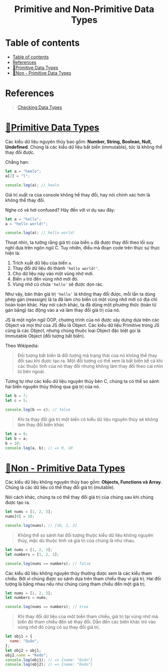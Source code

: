 <link rel='stylesheet' href='../../main.css'>

<div class="title">
    <center><h1 class="bigtitle">Primitive and Non-Primitive Data Types</h1></center>
</div>

# Table of contents

- [Table of contents](#table-of-contents)
- [References](#references)
- [👵Primitive Data Types](#primitive-data-types)
- [👧Non - Primitive Data Types](#non---primitive-data-types)

# References

> [Checking Data Types](https://codewithhugo.com/javascript-data-type-check-cheatsheet/)

# [👵Primitive Data Types](https://developer.mozilla.org/en-US/docs/Web/JavaScript/Data_structures#primitive_values)

Các kiểu dữ liệu nguyên thủy bao gồm: **Number, String, Boolean, Null, Undefined**. Chúng là các kiểu dữ liệu bất biến (immutable), tức là không thể thay đổi được.

Chẳng hạn:

```js
let a = "heelo";
a[2] = "l";

console.log(a); // heelo
```

Giá trị xuất ra của console không hề thay đổi, hay nói chính xác hơn là không thể thay đổi.

Nghe có vẻ hơi confused? Hãy đến với ví dụ sau đây:

```js
let a = "hello";
a = "hello world!";

console.log(a); // hello world!
```

Thoạt nhìn, ta tưởng rằng giá trị của biến `a` đã được thay đổi theo lối suy nghĩ dựa trên ngôn ngữ C. Tuy nhiên, điều mà đoạn code trên thực sự thực hiện là:

1. Trích xuất dữ liệu của biến `a`.
2. Thay đổi dữ liệu đó thành `'hello world!'`.
3. Cho dữ liệu này vào một vùng nhớ mới.
4. Biến `a` trỏ đến vùng nhớ mới đó.
5. Vùng nhớ cũ chứa `'hello'` sẽ được dọn rác.

Như vậy, bản thân giá trị `'hello'` là không thay đổi được, mỗi lần ta dùng phép gán (reassign) là ta đã làm cho biến có một vùng nhớ mới có địa chỉ hoàn toàn khác. Hay nói cách khác, ta đã dùng một phương thức (toán tử gán bằng) tác động vào a và làm thay đổi giá trị của nó.

JS là một ngôn ngữ OOP, chương trình của nó được xây dựng dựa trên các Object và mọi thứ của JS đều là Object. Các kiểu dữ liệu Primitive trong JS cũng là các Object, nhưng chúng thuộc loại Object đặc biệt gọi là Immutable Object (đối tượng bất biến).

Theo Wikipedia:

> Đối tượng bất biến là đối tượng mà trạng thái của nó không thể thay đổi sau khi được tạo ra. Một đối tượng có thể xem là bất biến kể cả khi các thuộc tính của nó thay đổi nhưng không làm thay đổi theo cái nhìn từ bên ngoài.

Tương tự như các kiểu dữ liệu nguyên thủy bên C, chúng ta có thể so sánh hai biến nguyên thủy thông qua giá trị của nó.

```js
let b = 7;
let c = 5;

console.log(b == c); // false
```

> Khi ta thay đổi giá trị một biến có kiểu dữ liệu nguyên thủy sẽ không làm thay đổi biến khác

```js
let a = 9;
let b = a;
b = 10;
console.log(a, b); // => 9, 10
```

# [👧Non - Primitive Data Types](https://developer.mozilla.org/en-US/docs/Web/JavaScript/Data_structures#objects)

Các kiểu dữ liệu không nguyên thủy bao gồm: **Objects, Functions và Array**. Chúng là các dữ liệu có thể thay đổi giá trị (mutable).

Nói cách khác, chúng ta có thể thay đổi giá trị của chúng sau khi chúng được tạo ra.

```js
let nums = [1, 2, 3];
nums[0] = 10;

console.log(nums); // [10, 2, 3]
```

> Không thể so sánh hai đối tượng thuộc kiểu dữ liệu không nguyên thủy, mặc dù thuộc tính và giá trị của chúng là như nhau.

```js
let nums = [1, 2, 3];
let numbers = [1, 2, 3];

console.log(nums == numbers); // false
```

Các kiểu dữ liệu không nguyên thủy thường được xem là các kiểu tham chiếu. Bởi vì chúng được so sánh dựa trên tham chiếu thay vì giá trị. Hai đối tượng là bằng nhau nếu như chúng cùng tham chiếu đến một giá trị.

```js
let nums = [1, 2, 3];
let numbers = nums;

console.log(nums == numbers); // true
```

> Khi thay đổi dữ liệu của một biến tham chiếu, giá trị tại vùng nhớ mà biến đó tham chiếu đến sẽ thay đổi. Dẫn đến các biến khác trỏ vào vùng nhớ đó cũng có sự thay đổi giá trị.

```js
let obj1 = {
  name: "Quân",
};
let obj2 = obj1;
obj2.name = "Kedo";
console.log(obj1); // => {name: "Quân"}
console.log(obj2); // => {name: "Kedo"}
```

